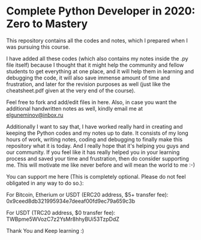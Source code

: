 # Complete Python Developer in 2020: Zero to Mastery

This repository contains all the codes and notes, which I prepared when I was pursuing this course.

I have added all these codes (which also contains my notes inside the .py file itself) because I thought that it might help the community and fellow students to get everything at one place, and it will help them in learning and debugging the code, it will also save immense amount of time and frustration, and later for the revision purposes as well (just like the cheatsheet.pdf given at the very end of the course).

Feel free to fork and add/edit files in here. Also, in case you want the additional handwritten notes as well, kindly email me at elguneminov@inbox.ru

Additionally I want to say that, I have worked really hard in creating and keeping the Python codes and my notes up to date. It consists of my long hours of work, writing notes, coding and debugging to finally make this repository what it is today. And I really hope that it's helping you guys and our community.
If you feel like it has really helped you in your learning process and saved your time and frustration, then do consider supporting me. This will motivate me like never before and will mean the world to me :-)

You can support me here (This is completely optional. Please do not feel obligated in any way to do so.):

For Bitcoin, Etherium or USDT (ERC20 address, $5+ transfer fee): 0x9ceed8db321995934e7deeaf00fd9ec79a659c3b

For USDT (TRC20 address, $0 transfer fee): TWBpme5WVozC7z2YsMr8hhyBUi53TzpDdZ

Thank You and Keep learning :)
